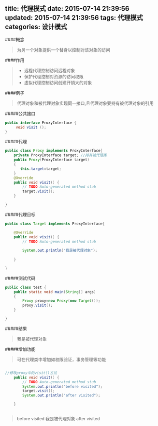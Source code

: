 title: 代理模式
date: 2015-07-14 21:39:56
updated: 2015-07-14 21:39:56
tags: 代理模式
categories: 设计模式
---
####概念
>为另一个对象提供一个替身以控制对该对象的访问

####作用
> * 远程代理控制访问远程对象
> * 保护代理控制对资源的访问权限
> * 虚拟代理控制访问创建开销大的对象
<!--more-->
####例子
>代理对象和被代理对象实现同一接口,且代理对象要持有被代理对象的引用


#####公共接口
```java
public interface ProxyInterface {
	 void visit ();
}
```
#####代理

```java
public class Proxy implements ProxyInterface{
	private ProxyInterface target; //持有被代理类
	public Proxy(ProxyInterface target)
	{
	   this.target=target;	
	}
	@Override
	public void visit() {
		// TODO Auto-generated method stub
		target.visit();
	}

}
```
#####代理目标
```java
public class Target implements ProxyInterface{

	@Override
	public void visit() {
		// TODO Auto-generated method stub
		
		System.out.println("我是被代理对象");
		
	}

}
```
#####测试代码

```java
public class test {
	public static void main(String[] args)
	{
		Proxy proxy=new Proxy(new Target());
		proxy.visit();
	}

}
```
#####结果
>我是被代理对象

#####增加功能
>可在代理类中增加如权限验证，事务管理等功能

```java

//修改proxy中的visit()方法
	public void visit() {
		// TODO Auto-generated method stub
		System.out.println("before visited");
		target.visit();
		System.out.println("after visited");

	}
	
```


>before visited
我是被代理对象
after visited

